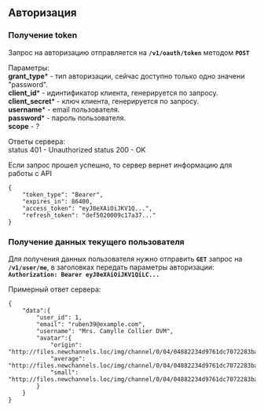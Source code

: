 ## Авторизация

### Получение token
 
Запрос на авторизацию отправляется на **`/v1/oauth/token`** 
методом **`POST`**

Параметры:<br>
**grant_type*** - тип авторизации, сейчас доступно только одно
значени "password".<br>
**client_id*** - идинтификатор клиента, генерируется по запросу.<br>
**client_secret*** - ключ клиента, генерируется по запросу.<br>
**username*** - email пользователя.<br>
**password*** - пароль пользователя.<br>
**scope** - ?

Ответы сервера:<br>
status 401 - Unauthorized
status 200 - OK

Если запрос прошел успешно, то сервер вернет информацию для 
работы с API

```
{
    "token_type": "Bearer",
    "expires_in": 86400,
    "access_token": "eyJ0eXAiOiJKV1Q...",
    "refresh_token": "def5020009c17a37..."
}
```

### Получение данных текущего пользователя

Для получения данных пользователя нужно отправить **`GET`** 
запрос на **`/v1/user/me`**, в заголовках передать параметры 
авторизации:<br>
**`Authorization: Bearer eyJ0eXAiOiJKV1QiLC...`**

Примерный ответ сервера:

```
{
    "data":{
        "user_id": 1,
        "email": "ruben39@example.com",
        "username": "Mrs. Camylle Collier DVM",
        "avatar":{
            "origin": "http://files.newchannels.loc/img/channel/0/04/04882234d9761dc7072283ba61e2c29b.jpg",
            "average": "http://files.newchannels.loc/img/channel/0/04/04882234d9761dc7072283ba61e2c29b_400.jpg",
            "small": "http://files.newchannels.loc/img/channel/0/04/04882234d9761dc7072283ba61e2c29b_150.jpg"
        }
    }
}
```